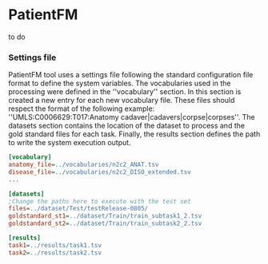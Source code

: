 # PatientFM

to do

### Settings file

PatientFM tool uses a settings file following the standard configuration file format to define the system variables. The vocabularies used in the processing were defined in the ''vocabulary'' section. In this section is created a new entry for each new vocabulary file. These files should respect the format of the following example: ''UMLS:C0006629:T017:Anatomy    cadaver|cadavers|corpse|corpses''.
The datasets section contains the location of the dataset to process and the gold standard files for each task. Finally, the results section defines the path to write the system execution output.

```ini
[vocabulary]
anatomy_file=../vocabularies/n2c2_ANAT.tsv
disease_file=../vocabularies/n2c2_DISO_extended.tsv
...

[datasets]
;Change the paths here to execute with the test set
files=../dataset/Test/testRelease-0805/
goldstandard_st1=../dataset/Train/train_subtask1_2.tsv
goldstandard_st2=../dataset/Train/train_subtask2_2.tsv

[results]
task1=../results/task1.tsv
task2=../results/task2.tsv
```